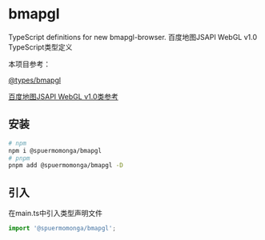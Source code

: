 # bmapgl

TypeScript definitions for new bmapgl-browser. 百度地图JSAPI WebGL v1.0 TypeScript类型定义

本项目参考：

[@types/bmapgl](https://github.com/DefinitelyTyped/DefinitelyTyped/blob/master/types/bmapgl-browser)

[百度地图JSAPI WebGL v1.0类参考](https://mapopen-pub-jsapi.bj.bcebos.com/jsapi/reference/jsapi_webgl_1_0.html)

## 安装

```bash
# npm
npm i @spuermomonga/bmapgl
# pnpm
pnpm add @spuermomonga/bmapgl -D
```

## 引入

在main.ts中引入类型声明文件

```ts
import '@spuermomonga/bmapgl';
```
